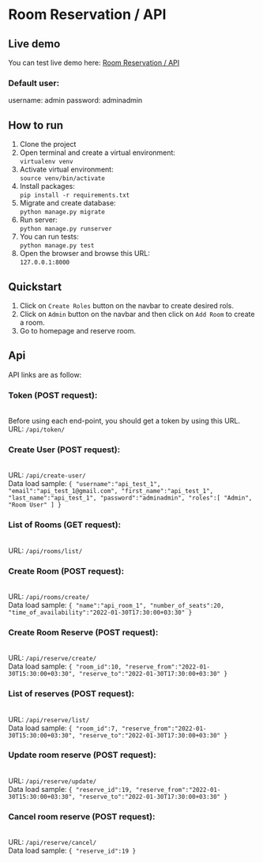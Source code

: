 # Room Reservation / API
## Live demo
You can test live demo here: [Room Reservation / API](https://RoomRes.ir)
### Default user:
username: admin
password: adminadmin
## How to run
1. Clone the project
2. Open terminal and create a virtual environment:
<br />```virtualenv venv```
3. Activate virtual environment:
<br />```source venv/bin/activate```
4. Install packages:
<br />```pip install -r requirements.txt```
5. Migrate and create database:
<br />```python manage.py migrate```
6. Run server:
<br />```python manage.py runserver```
7. You can run tests:
<br />```python manage.py test```
8. Open the browser and browse this URL:
<br />```127.0.0.1:8000```
## Quickstart
1. Click on ```Create Roles``` button on the navbar to create desired rols.
2. Click on ```Admin``` button on the navbar and then click on ```Add Room``` to create a room.
3. Go to homepage and reserve room.
## Api
API links are as follow:
### Token (POST request):
<br />Before using each end-point, you should get a token by using this URL.
<br />URL: ```/api/token/```
### Create User (POST request):
<br />URL: ```/api/create-user/```
<br />Data load sample: ```{
   "username":"api_test_1",
   "email":"api_test_1@gmail.com",
   "first_name":"api_test_1",
   "last_name":"api_test_1",
   "password":"adminadmin",
   "roles":[
      "Admin",
      "Room User"
   ]
}```
### List of Rooms (GET request):
<br />URL: ```/api/rooms/list/```
### Create Room (POST request):
<br />URL: ```/api/rooms/create/```
<br />Data load sample: ```{
   "name":"api_room_1",
   "number_of_seats":20,
   "time_of_availability":"2022-01-30T17:30:00+03:30"
}```
### Create Room Reserve (POST request):
<br />URL: ```/api/reserve/create/```
<br />Data load sample: ```{
   "room_id":10,
   "reserve_from":"2022-01-30T15:30:00+03:30",
   "reserve_to":"2022-01-30T17:30:00+03:30"
}```
### List of reserves (POST request):
<br />URL: ```/api/reserve/list/```
<br />Data load sample: ```{
   "room_id":7,
   "reserve_from":"2022-01-30T15:30:00+03:30",
   "reserve_to":"2022-01-30T17:30:00+03:30"
}```
### Update room reserve (POST request):
<br />URL: ```/api/reserve/update/```
<br />Data load sample: ```{
   "reserve_id":19,
   "reserve_from":"2022-01-30T15:30:00+03:30",
   "reserve_to":"2022-01-30T17:30:00+03:30"
}```

### Cancel room reserve (POST request):
<br />URL: ```/api/reserve/cancel/```
<br />Data load sample: ```{
   "reserve_id":19
}```

